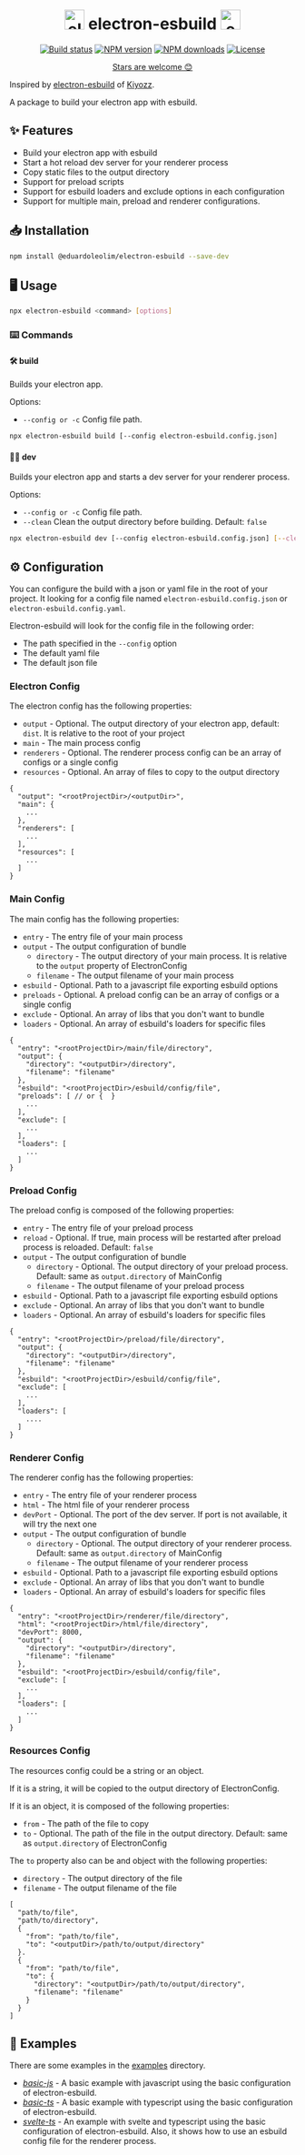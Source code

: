 <h1 align="center">
  <img src="https://upload.wikimedia.org/wikipedia/commons/9/91/Electron_Software_Framework_Logo.svg" height="35" alt="electron logo">
  electron-esbuild
  <img src="https://raw.githubusercontent.com/evanw/esbuild/a846a60af6bf679e158e486b9da82dcf270fc613/images/logo.svg" height="35" alt="esbuild logo">
</h1>

<p align="center">
    <a href="https://github.com/eduardoleolim/electron-esbuild/actions/workflows/publish.yaml"><img src="https://github.com/eduardoleolim/electron-esbuild/actions/workflows/publish.yaml/badge.svg" alt="Build status"/></a>
    <a href="https://www.npmjs.com/package/@eduardoleolim/electron-esbuild"><img src="https://img.shields.io/npm/v/@eduardoleolim/electron-esbuild" alt="NPM version"/></a>
    <a href="https://www.npmjs.com/package/@eduardoleolim/electron-esbuild"><img src="https://img.shields.io/npm/dt/@eduardoleolim/electron-esbuild" alt="NPM downloads"/></a>
    <a href="https://github.com/eduardoleolim/electron-esbuild/blob/master/LICENSE"><img src="https://img.shields.io/npm/l/@eduardoleolim/electron-esbuild" alt="License"/></a>
</p>

<p align="center">
  <a href="https://github.com/eduardoleolim/electron-esbuild/stargazers">Stars are welcome 😊</a>
</p>

Inspired by [electron-esbuild](https://github.com/Kiyozz/electron-esbuild) of [Kiyozz](https://github.com/Kiyozz).

A package to build your electron app with esbuild.

## ✨ Features

- Build your electron app with esbuild
- Start a hot reload dev server for your renderer process
- Copy static files to the output directory
- Support for preload scripts
- Support for esbuild loaders and exclude options in each configuration
- Support for multiple main, preload and renderer configurations.

## 📥 Installation

```bash
npm install @eduardoleolim/electron-esbuild --save-dev
```

## 🖥️ Usage

```bash
npx electron-esbuild <command> [options]
```

### ⌨️ Commands

#### 🛠️ build

Builds your electron app.

Options:

- `--config or -c` Config file path.

```bash
npx electron-esbuild build [--config electron-esbuild.config.json]
```

#### 👨‍💻 dev

Builds your electron app and starts a dev server for your renderer process.

Options:

- `--config or -c` Config file path.
- `--clean` Clean the output directory before building. Default: `false`

```bash
npx electron-esbuild dev [--config electron-esbuild.config.json] [--clean]
```

## ⚙️ Configuration

You can configure the build with a json or yaml file in the root of your project. It looking for a config file named `electron-esbuild.config.json` or `electron-esbuild.config.yaml`.

Electron-esbuild will look for the config file in the following order:

- The path specified in the `--config` option
- The default yaml file
- The default json file

### Electron Config

The electron config has the following properties:

- `output` - Optional. The output directory of your electron app, default: `dist`. It is relative to the root of your project
- `main` - The main process config
- `renderers` - Optional. The renderer process config can be an array of configs or a single config
- `resources` - Optional. An array of files to copy to the output directory

```json5
{
  "output": "<rootProjectDir>/<outputDir>",
  "main": {
    ...
  },
  "renderers": [
    ...
  ],
  "resources": [
    ...
  ]
}
```

### Main Config

The main config has the following properties:

- `entry` - The entry file of your main process
- `output` - The output configuration of bundle
  - `directory` - The output directory of your main process. It is relative to the `output` property of ElectronConfig
  - `filename` - The output filename of your main process
- `esbuild` - Optional. Path to a javascript file exporting esbuild options
- `preloads` - Optional. A preload config can be an array of configs or a single config
- `exclude` - Optional. An array of libs that you don't want to bundle
- `loaders` - Optional. An array of esbuild's loaders for specific files

```json5
{
  "entry": "<rootProjectDir>/main/file/directory",
  "output": {
    "directory": "<outputDir>/directory",
    "filename": "filename"
  },
  "esbuild": "<rootProjectDir>/esbuild/config/file",
  "preloads": [ // or {  }
    ...
  ],
  "exclude": [
    ...
  ],
  "loaders": [
    ...
  ]
}
```

### Preload Config

The preload config is composed of the following properties:

- `entry` - The entry file of your preload process
- `reload` - Optional. If true, main process will be restarted after preload process is reloaded. Default: `false`
- `output` - The output configuration of bundle
  - `directory` - Optional. The output directory of your preload process. Default: same as `output.directory` of MainConfig
  - `filename` - The output filename of your preload process
- `esbuild` - Optional. Path to a javascript file exporting esbuild options
- `exclude` - Optional. An array of libs that you don't want to bundle
- `loaders` - Optional. An array of esbuild's loaders for specific files

```json5
{
  "entry": "<rootProjectDir>/preload/file/directory",
  "output": {
    "directory": "<outputDir>/directory",
    "filename": "filename"
  },
  "esbuild": "<rootProjectDir>/esbuild/config/file",
  "exclude": [
    ...
  ],
  "loaders": [
    ....
  ]
}
```

### Renderer Config

The renderer config has the following properties:

- `entry` - The entry file of your renderer process
- `html` - The html file of your renderer process
- `devPort` - Optional. The port of the dev server. If port is not available, it will try the next one
- `output` - The output configuration of bundle
  - `directory` - Optional. The output directory of your renderer process. Default: same as `output.directory` of MainConfig
  - `filename` - The output filename of your renderer process
- `esbuild` - Optional. Path to a javascript file exporting esbuild options
- `exclude` - Optional. An array of libs that you don't want to bundle
- `loaders` - Optional. An array of esbuild's loaders for specific files

```json5
{
  "entry": "<rootProjectDir>/renderer/file/directory",
  "html": "<rootProjectDir>/html/file/directory",
  "devPort": 8000,
  "output": {
    "directory": "<outputDir>/directory",
    "filename": "filename"
  },
  "esbuild": "<rootProjectDir>/esbuild/config/file",
  "exclude": [
    ...
  ],
  "loaders": [
    ...
  ]
}
```

### Resources Config

The resources config could be a string or an object.

If it is a string, it will be copied to the output directory of ElectronConfig.

If it is an object, it is composed of the following properties:

- `from` - The path of the file to copy
- `to` - Optional. The path of the file in the output directory. Default: same as `output.directory` of ElectronConfig

The `to` property also can be and object with the following properties:
- `directory` - The output directory of the file
- `filename` - The output filename of the file

```json5
[
  "path/to/file",
  "path/to/directory",
  {
    "from": "path/to/file",
    "to": "<outputDir>/path/to/output/directory"
  }.
  {
    "from": "path/to/file",
    "to": {
      "directory": "<outputDir>/path/to/output/directory",
      "filename": "filename"
    }
  }
]
```

## 📄 Examples

There are some examples in the [examples](https://github.com/eduardoleolim/electron-esbuild/tree/master/examples) directory.

- *[basic-js](https://github.com/eduardoleolim/electron-esbuild/tree/master/examples/basic-js)* - A basic example with javascript using the basic configuration of electron-esbuild.
- *[basic-ts](https://github.com/eduardoleolim/electron-esbuild/tree/master/examples/basic-ts)* - A basic example with typescript using the basic configuration of electron-esbuild.
- *[svelte-ts](https://github.com/eduardoleolim/electron-esbuild/tree/master/examples/svelte-ts)* - An example with svelte and typescript using the basic configuration of electron-esbuild. Also, it shows how to use an esbuild config file for the renderer process.